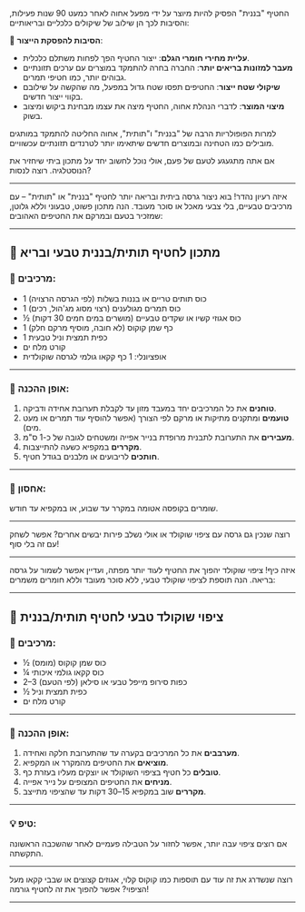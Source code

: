 החטיף "בננית" הפסיק להיות מיוצר על ידי מפעל אחוה לאחר כמעט 90 שנות פעילות, והסיבות לכך הן שילוב של שיקולים כלכליים ובריאותיים:

🍌 **הסיבות להפסקת הייצור**:
- **עליית מחירי חומרי הגלם**: ייצור החטיף הפך לפחות משתלם כלכלית.
- **מעבר למזונות בריאים יותר**: החברה בחרה להתמקד במוצרים עם ערכים תזונתיים גבוהים יותר, כמו חטיפי תמרים.
- **שיקולי שטח ייצור**: החטיפים תפסו שטח גדול במפעל, מה שהקשה על שילובם בקווי ייצור חדשים.
- **מיצוי המוצר**: לדברי הנהלת אחוה, החטיף מיצה את עצמו מבחינת ביקוש ומיצוב בשוק.

למרות הפופולריות הרבה של "בננית" ו"תותית", אחוה החליטה להתמקד במותגים מובילים כמו הטחינה ובמוצרים חדשים שיתאימו יותר לטרנדים תזונתיים עכשוויים.

אם אתה מתגעגע לטעם של פעם, אולי נוכל לחשוב יחד על מתכון ביתי שיחזיר את הנוסטלגיה. רוצה לנסות?


----

איזה רעיון נהדר! בוא ניצור גרסה ביתית ובריאה יותר לחטיף "בננית" או "תותית" – עם מרכיבים טבעיים, בלי צבעי מאכל או סוכר מעובד. הנה מתכון פשוט, טבעוני וללא גלוטן, שמזכיר בטעם ובמרקם את החטיפים האהובים:

---

## 🍓 מתכון לחטיף תותית/בננית טבעי ובריא

### 📝 מרכיבים:
- 1 כוס תותים טריים או בננות בשלות (לפי הגרסה הרצויה)
- 1 כוס תמרים מגולענים (רצוי מסוג מג'הול, רכים)
- ½ כוס אגוזי קשיו או שקדים טבעיים (מושרים במים חמים 30 דקות)
- 1 כף שמן קוקוס (לא חובה, מוסיף מרקם חלק)
- 1 כפית תמצית וניל טבעית
- קורט מלח ים
- אופציונלי: 1 כף קקאו גולמי לגרסה שוקולדית

---

### 🍴 אופן ההכנה:
1. **טוחנים** את כל המרכיבים יחד במעבד מזון עד לקבלת תערובת אחידה ודביקה.
2. **טועמים** ומתקנים מתיקות או מרקם לפי הצורך (אפשר להוסיף עוד תמרים או מעט מים).
3. **מעבירים** את התערובת לתבנית מרופדת בנייר אפייה ומשטחים לגובה של כ-1 ס"מ.
4. **מקררים** במקפיא כשעה להתייצבות.
5. **חותכים** לריבועים או מלבנים בגודל חטיף.

---

### 🧊 אחסון:
שומרים בקופסה אטומה במקרר עד שבוע, או במקפיא עד חודש.

---

רוצה שנכין גם גרסה עם ציפוי שוקולד או אולי נשלב פירות יבשים אחרים? אפשר לשחק עם זה בלי סוף!

----
איזה כיף! ציפוי שוקולד יהפוך את החטיף לעוד יותר מפתה, ועדיין אפשר לשמור על גרסה בריאה. הנה תוספת לציפוי שוקולד טבעי, ללא סוכר מעובד וללא חומרים משמרים:

---

## 🍫 ציפוי שוקולד טבעי לחטיף תותית/בננית

### 📝 מרכיבים:
- ½ כוס שמן קוקוס (מומס)
- ¼ כוס קקאו גולמי איכותי
- 2–3 כפות סירופ מייפל טבעי או סילאן (לפי הטעם)
- ½ כפית תמצית וניל
- קורט מלח ים

---

### 🍴 אופן ההכנה:
1. **מערבבים** את כל המרכיבים בקערה עד שהתערובת חלקה ואחידה.
2. **מוציאים** את החטיפים מהמקרר או המקפיא.
3. **טובלים** כל חטיף בציפוי השוקולד או יוצקים מעליו בעזרת כף.
4. **מניחים** את החטיפים המצופים על נייר אפייה.
5. **מקררים** שוב במקפיא 15–30 דקות עד שהציפוי מתייצב.

---

### 💡 טיפ:
אם רוצים ציפוי עבה יותר, אפשר לחזור על הטבילה פעמיים לאחר שהשכבה הראשונה התקשתה.

---

רוצה שנשדרג את זה עוד עם תוספות כמו קוקוס קלוי, אגוזים קצוצים או שבבי קקאו מעל הציפוי? אפשר להפוך את זה לחטיף גורמה!

----
